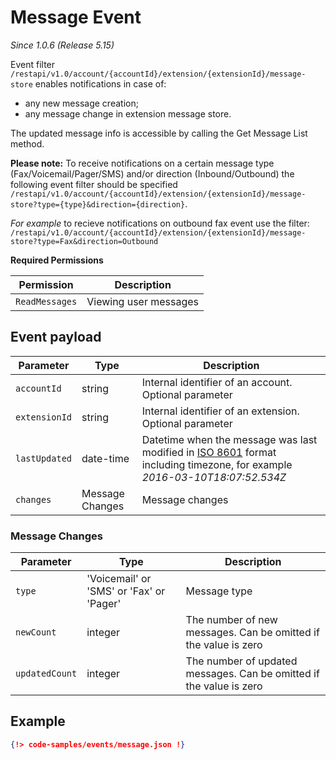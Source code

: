 # Message Event

*Since 1.0.6 (Release 5.15)*

Event filter `/restapi/v1.0/account/{accountId}/extension/{extensionId}/message-store` enables notifications in case of:

* any new message creation;
* any message change in extension message store.

The updated message info is accessible by calling the Get Message List method.

**Please note:** To receive notifications on a certain message type (Fax/Voicemail/Pager/SMS) and/or direction (Inbound/Outbound) the following event filter should be specified `/restapi/v1.0/account/{accountId}/extension/{extensionId}/message-store?type={type}&direction={direction}`.

*For example* to recieve notifications on outbound fax event use the filter: `/restapi/v1.0/account/{accountId}/extension/{extensionId}/message-store?type=Fax&direction=Outbound`

**Required Permissions**

| Permission     | Description           |
|----------------|-----------------------|
| `ReadMessages` | Viewing user messages |

## Event payload

| Parameter | Type | Description |
|-----------|------|-------------|
| `accountId` | string | Internal identifier of an account. Optional parameter |
| `extensionId` | string | Internal identifier of an extension. Optional parameter |
| `lastUpdated` | date-time | Datetime when the message was last modified in [ISO 8601](https://en.wikipedia.org/wiki/ISO_8601) format including timezone, for example *2016-03-10T18:07:52.534Z* |
| `changes` | Message Changes | Message changes |

### Message Changes

| Parameter | Type | Description |
|-----------|------|-------------|
| `type` | 'Voicemail' or 'SMS' or 'Fax' or 'Pager' | Message type |
| `newCount` | integer | The number of new messages. Can be omitted if the value is zero |
| `updatedCount` | integer | The number of updated messages. Can be omitted if the value is zero |

## Example

```json
{!> code-samples/events/message.json !}
```
